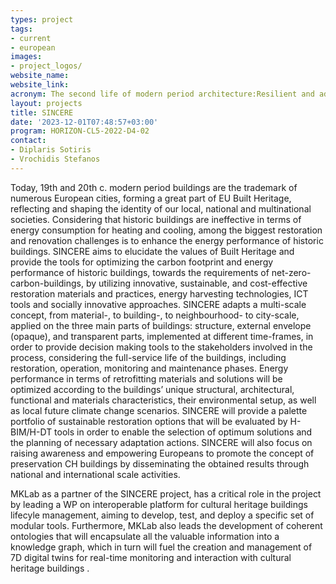 ```yaml
---
types: project
tags:
- current
- european
images:
- project_logos/
website_name: 
website_link: 
acronym: The second life of modern period architecture:Resilient and adaptive renovation towards net-zero carbon heritage buildings
layout: projects
title: SINCERE
date: '2023-12-01T07:48:57+03:00'
program: HORIZON-CL5-2022-D4-02 
contact:
- Diplaris Sotiris
- Vrochidis Stefanos
---
```

<p>
Today, 19th and 20th c. modern period buildings are the trademark of numerous European cities, forming a great part of EU Built Heritage, reflecting and shaping the identity of our local, national and multinational societies. Considering that historic buildings are ineffective in terms of energy consumption for heating and cooling, among the biggest restoration and renovation challenges is to enhance the energy performance of historic buildings. SINCERE aims to elucidate the values of Built Heritage and provide the tools for optimizing the carbon footprint and energy performance of historic buildings, towards the requirements of net-zero-carbon-buildings, by utilizing innovative, sustainable, and cost-effective restoration materials and practices, energy harvesting technologies, ICT tools and socially innovative approaches. SINCERE adapts a multi-scale concept, from material-, to building-, to neighbourhood- to city-scale, applied on the three main parts of buildings: structure, external envelope (opaque), and transparent parts, implemented at different time-frames, in order to provide decision making tools to the stakeholders involved in the process, considering the full-service life of the buildings, including restoration, operation, monitoring and maintenance phases. Energy performance in terms of retrofitting materials and solutions will be optimized according to the buildings’ unique structural, architectural, functional and materials characteristics, their environmental setup, as well as local future climate change scenarios. SINCERE will provide a palette portfolio of sustainable restoration options that will be evaluated by H-BIM/H-DT tools in order to enable the selection of optimum solutions and the planning of necessary adaptation actions. SINCERE will also focus on raising awareness and empowering Europeans to promote the concept of preservation CH buildings by disseminating the obtained results through national and international scale activities.
</p>
<p>
MKLab as a partner of the SINCERE project, has a critical role in the project by leading a WP on interoperable platform for cultural heritage buildings lifecyle management, aiming to develop, test, and deploy a specific set of modular tools. Furthermore, MKLab also leads the development of coherent ontologies that will encapsulate all the valuable information into a knowledge graph, which in turn will fuel the creation and management of 7D digital twins for real-time monitoring and interaction with cultural heritage buildings . 
</p>